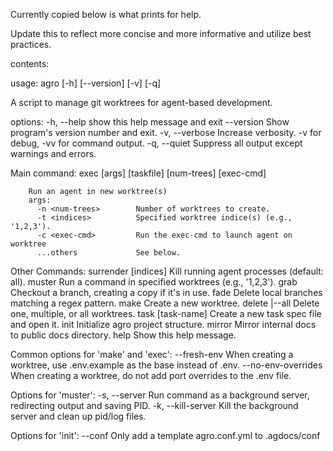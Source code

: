 Currently copied below is what prints for help.

Update this to reflect more concise and more informative and utilize best practices.

contents:

usage: agro [-h] [--version] [-v] [-q]

A script to manage git worktrees for agent-based development.

options:
  -h, --help     show this help message and exit
  --version      Show program's version number and exit.
  -v, --verbose  Increase verbosity. -v for debug, -vv for command output.
  -q, --quiet    Suppress all output except warnings and errors.

Main command:
  exec [args] [taskfile] [num-trees] [exec-cmd]   
                                
        Run an agent in new worktree(s)
        args:
          -n <num-trees>        Number of worktrees to create.
          -t <indices>          Specified worktree indice(s) (e.g., '1,2,3').
          -c <exec-cmd>         Run the exec-cmd to launch agent on worktree
          ...others             See below.

Other Commands:
  surrender [indices]           Kill running agent processes (default: all).
  muster <command> <indices>    Run a command in specified worktrees (e.g., '1,2,3').
  grab <branch-name>            Checkout a branch, creating a copy if it's in use.
  fade <pattern>                Delete local branches matching a regex pattern.
  make <index>                  Create a new worktree.
  delete <indices>|--all        Delete one, multiple, or all worktrees.
  task [task-name]              Create a new task spec file and open it.
  init                          Initialize agro project structure.
  mirror                        Mirror internal docs to public docs directory.
  help                          Show this help message.

Common options for 'make' and 'exec':
  --fresh-env         When creating a worktree, use .env.example as the base instead of .env.
  --no-env-overrides  When creating a worktree, do not add port overrides to the .env file.

Options for 'muster':
  -s, --server        Run command as a background server, redirecting output and saving PID.
  -k, --kill-server   Kill the background server and clean up pid/log files.
    
Options for 'init':
  --conf              Only add a template agro.conf.yml to .agdocs/conf
